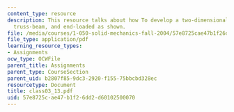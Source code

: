 ```yaml
---
content_type: resource
description: This resource talks about how To develop a two-dimensional model of the
  truss-beam, and end-loaded as shown.
file: /media/courses/1-050-solid-mechanics-fall-2004/57e8725cae47b1f26dd2d60102500070_class03_13.pdf
file_type: application/pdf
learning_resource_types:
- Assignments
ocw_type: OCWFile
parent_title: Assignments
parent_type: CourseSection
parent_uid: b2807f85-9dc3-2920-f155-75bbcbd328ec
resourcetype: Document
title: class03_13.pdf
uid: 57e8725c-ae47-b1f2-6dd2-d60102500070
---
```

